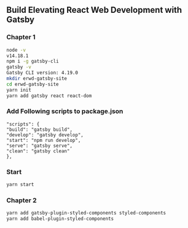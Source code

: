 ## Build Elevating React Web Development with Gatsby

### Chapter 1

```sh
node -v
v14.18.1
npm i -g gatsby-cli
gatsby -v
Gatsby CLI version: 4.19.0
mkdir erwd-gatsby-site
cd erwd-gatsby-site
yarn init
yarn add gatsby react react-dom

```

### Add Following scripts to package.json

```
"scripts": {
"build": "gatsby build",
"develop": "gatsby develop",
"start": "npm run develop",
"serve": "gatsby serve",
"clean": "gatsby clean"
},
```

### Start

```sh
yarn start
```

### Chapter 2

```sh
yarn add gatsby-plugin-styled-components styled-components
yarn add babel-plugin-styled-components
```
